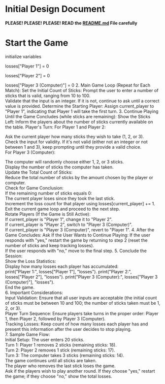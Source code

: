 # Initial Design Document
#### PLEASE! PLEASE! PLEASE! READ the [README.md](README.md) File carefully
# Start the Game

initialize variables

losses["Player 1"] = 0

losses["Player 2"] = 0

losses["Player 3 (Computer)"] = 0
2. Main Game Loop (Repeat for Each Match):
Set the Initial Count of Sticks:
Prompt the user to enter a number of sticks that is valid, ranging from 10 to 100.  
Validate that the input is an integer.
If it is not, continue to ask until a correct value is provided.
Determine the Starting Player:
Assign current_player to "Player 1", indicating that Player 1 will take the first turn.
3. Continue Playing Until the Game Concludes (while sticks are remaining):
Show the Sticks Left:
Inform the players about the number of sticks currently available on the table.
Player's Turn:
For Player 1 and Player 2:

Ask the current player how many sticks they wish to take (1, 2, or 3).  
Check the input for validity. If it's not valid (either not an integer or not between 1 and 3), keep prompting until they provide a valid choice.  
For Player 3 (Computer):

The computer will randomly choose either 1, 2, or 3 sticks.  
Display the number of sticks the computer has taken.  
Update the Total Count of Sticks:  
Reduce the total number of sticks by the amount chosen by the player or computer.  
Check for Game Conclusion:  
If the remaining number of sticks equals 0:  
The current player loses since they took the last stick.  
Increment the loss count for that player using losses[current_player] += 1.  
Exit the current game loop and proceed to the next step.  
Rotate Players (If the Game is Still Active):  
If current_player is "Player 1", change it to "Player 2".  
If current_player is "Player 2", switch to "Player 3 (Computer)".  
If current_player is "Player 3 (Computer)", revert to "Player 1". 
4. After the Game Concludes:
Ask If the User Wants to Continue Playing:
If the user responds with "yes," restart the game by returning to step 2 (reset the number of sticks and keep tracking losses).  
If the user responds with "no," move to the final step.
5. Conclude the Session:  
Show the Loss Statistics:  
Display how many losses each player has accumulated:  
print("Player 1:", losses["Player 1"], "losses"). 
print("Player 2:", losses["Player 2"], "losses"). 
print("Player 3 (Computer):", losses["Player 3 (Computer)"], "losses").  
End the game.   
6. Important Considerations:  
Input Validation: Ensure that all user inputs are acceptable (the initial count of sticks must be between 10 and 100; the number of sticks taken must be 1, 2, or 3).  
Player Turn Sequence: Ensure players take turns in the proper order: Player 1, then Player 2, followed by Player 3 (Computer).  
Tracking Losses: Keep count of how many losses each player has and present this information after the user decides to stop playing.   
7. Sample Game Flow:  
Initial Setup: The user enters 20 sticks.  
Turn 1: Player 1 removes 2 sticks (remaining sticks: 18).  
Turn 2: Player 2 removes 1 stick (remaining sticks: 17).  
Turn 3: The computer takes 3 sticks (remaining sticks: 14).  
The game continues until all sticks are taken.  
The player who removes the last stick loses the game.  
Ask if the players wish to play another round. If they choose "yes," restart the game; if they choose "no," show the total losses.  
